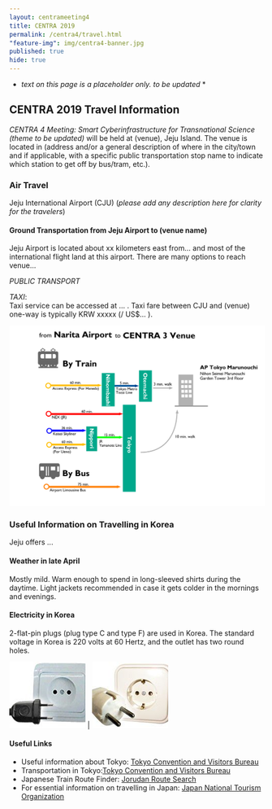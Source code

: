 ```yaml
---
layout: centrameeting4
title: CENTRA 2019
permalink: /centra4/travel.html
"feature-img": img/centra4-banner.jpg
published: true
hide: true
---
```


* *text on this page is a placeholder only. to be updated* *
  
## CENTRA 2019 Travel Information  
  
*CENTRA 4 Meeting: Smart Cyberinfrastructure for Transnational Science (theme to be updated)* will be held at (venue), Jeju Island. The venue is located in (address and/or a general description of where in the city/town and if applicable, with a specific public transportation stop name to indicate which station to get off by bus/tram, etc.). 

### Air Travel

Jeju International Airport (CJU) (*please add any description here for clarity for the travelers*) 

#### Ground Transportation from Jeju Airport to (venue name)

Jeju Airport is located about xx kilometers east from...  and most of the international flight land at this airport. There are many options to reach venue...

*PUBLIC TRANSPORT*
  
  
*TAXI*:   
Taxi service can be accessed at ... . Taxi fare between CJU and (venue) one-way is typically KRW xxxxx (/ US$... ).

<img src="/img/Narita Airport to venue.png" alt="Narita Airport to venue" style="margin-right: auto;margin-left: auto;" class="img-responsive">
  
   
### Useful Information on Travelling in Korea

Jeju offers ...

#### Weather in late April

Mostly mild. Warm enough to spend in long-sleeved shirts during the daytime. Light jackets recommended in case it gets colder in the mornings and evenings.  

#### Electricity in Korea

2-flat-pin plugs (plug type C and type F) are used in Korea. The standard voltage in Korea is 220 volts at 60 Hertz, and the outlet has two round holes. 

![](/img/type_C.jpg)  |  ![](/img/type_F.jpg)

#### Useful Links 

* Useful information about Tokyo: [Tokyo Convention and Visitors Bureau](http://www.gotokyo.org/en/index.html)  
* Transportation in Tokyo:[Tokyo Convention and Visitors Bureau](http://www.gotokyo.org/en/tourists/info/access/index.html)  
* Japanese Train Route Finder: [Jorudan Route Search](https://world.jorudan.co.jp/mln/en/?sub_lang=nosub)  
* For essential information on travelling in Japan: [Japan National Tourism Organization](https://world.jorudan.co.jp/mln/en/?sub_lang=nosub)  

